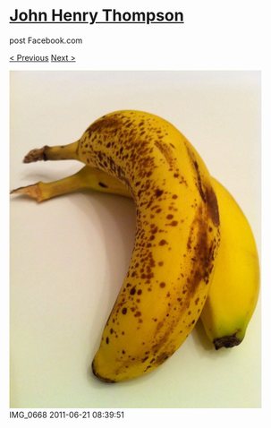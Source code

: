 # [John Henry Thompson](../README.md)
post Facebook.com

[< Previous](2011-06-22-8.md) [Next >](2011-06-19-1.md)

[![](../media/2011-06-21/Table-IMG_0668.jpg)](../README.md)
IMG_0668
2011-06-21 08:39:51
